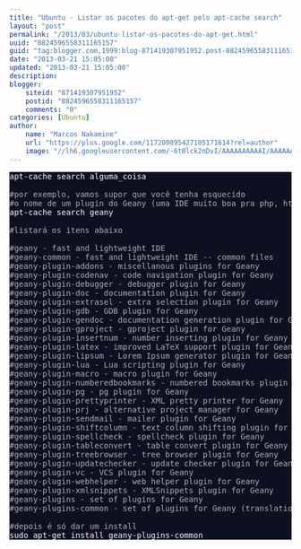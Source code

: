 ```yaml
---
title: "Ubuntu - Listar os pacotes do apt-get pelo apt-cache search"
layout: "post"
permalink: "/2013/03/ubuntu-listar-os-pacotes-do-apt-get.html"
uuid: "8824596558311165157"
guid: "tag:blogger.com,1999:blog-871419307951952.post-8824596558311165157"
date: "2013-03-21 15:05:00"
updated: "2013-03-21 15:05:00"
description: 
blogger:
    siteid: "871419307951952"
    postid: "8824596558311165157"
    comments: "0"
categories: [Ubuntu]
author: 
    name: "Marcos Nakamine"
    url: "https://plus.google.com/117200895427105171614?rel=author"
    image: "//lh6.googleusercontent.com/-6t0lck2nDvI/AAAAAAAAAAI/AAAAAAAAOBw/_9ON3AiIr48/s32-c/photo.jpg"
---
```


<div class="css-full-post-content js-full-post-content">
<pre style="background: #0c1021; color: #f8f8f8;">apt-cache search alguma_coisa<br /><br /><span style="color: #aeaeae;">#por exemplo, vamos supor que você tenha esquecido </span><br /><span style="color: #aeaeae;">#o nome de um plugin do Geany (uma IDE muito boa pra php, html, ...)</span><br />apt-cache search geany<br /><br /><span style="color: #aeaeae;">#listará os itens abaixo</span><br /><br /><span style="color: #aeaeae;">#geany - fast and lightweight IDE</span><br /><span style="color: #aeaeae;">#geany-common - fast and lightweight IDE -- common files</span><br /><span style="color: #aeaeae;">#geany-plugin-addons - miscellanous plugins for Geany</span><br /><span style="color: #aeaeae;">#geany-plugin-codenav - code navigation plugin for Geany</span><br /><span style="color: #aeaeae;">#geany-plugin-debugger - debugger plugin for Geany</span><br /><span style="color: #aeaeae;">#geany-plugin-doc - documentation plugin for Geany</span><br /><span style="color: #aeaeae;">#geany-plugin-extrasel - extra selection plugin for Geany</span><br /><span style="color: #aeaeae;">#geany-plugin-gdb - GDB plugin for Geany</span><br /><span style="color: #aeaeae;">#geany-plugin-gendoc - documentation generation plugin for Geany</span><br /><span style="color: #aeaeae;">#geany-plugin-gproject - gproject plugin for Geany</span><br /><span style="color: #aeaeae;">#geany-plugin-insertnum - number inserting plugin for Geany</span><br /><span style="color: #aeaeae;">#geany-plugin-latex - improved LaTeX support plugin for Geany</span><br /><span style="color: #aeaeae;">#geany-plugin-lipsum - Lorem Ipsum generator plugin for Geany</span><br /><span style="color: #aeaeae;">#geany-plugin-lua - Lua scripting plugin for Geany</span><br /><span style="color: #aeaeae;">#geany-plugin-macro - macro plugin for Geany</span><br /><span style="color: #aeaeae;">#geany-plugin-numberedbookmarks - numbered bookmarks plugin for #Geany</span><br /><span style="color: #aeaeae;">#geany-plugin-pg - pg plugin for Geany</span><br /><span style="color: #aeaeae;">#geany-plugin-prettyprinter - XML pretty printer for Geany</span><br /><span style="color: #aeaeae;">#geany-plugin-prj - alternative project manager for Geany</span><br /><span style="color: #aeaeae;">#geany-plugin-sendmail - mailer plugin for Geany</span><br /><span style="color: #aeaeae;">#geany-plugin-shiftcolumn - text column shifting plugin for Geany</span><br /><span style="color: #aeaeae;">#geany-plugin-spellcheck - spellcheck plugin for Geany</span><br /><span style="color: #aeaeae;">#geany-plugin-tableconvert - table convert plugin for Geany</span><br /><span style="color: #aeaeae;">#geany-plugin-treebrowser - tree browser plugin for Geany</span><br /><span style="color: #aeaeae;">#geany-plugin-updatechecker - update checker plugin for Geany</span><br /><span style="color: #aeaeae;">#geany-plugin-vc - VCS plugin for Geany</span><br /><span style="color: #aeaeae;">#geany-plugin-webhelper - web helper plugin for Geany</span><br /><span style="color: #aeaeae;">#geany-plugin-xmlsnippets - XMLSnippets plugin for Geany</span><br /><span style="color: #aeaeae;">#geany-plugins - set of plugins for Geany</span><br /><span style="color: #aeaeae;">#geany-plugins-common - set of plugins for Geany (translations)</span><br /><br /><span style="color: #aeaeae;">#depois é só dar um install</span><br />sudo apt-get install geany-plugins-common<br /></pre>
</div>